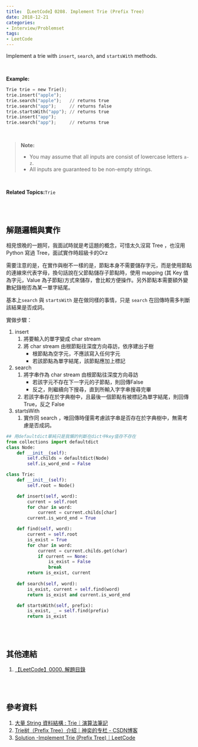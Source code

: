 ```yaml
---
title: 【LeetCode】0208. Implement Trie (Prefix Tree) 
date: 2018-12-21
categories:
- Interview/Problemset
tags:
- LeetCode
--- 
```


Implement a trie with  ``insert``,  ``search``, and  ``startsWith``  methods.
<!--more-->
<br>

**Example:**
```python
Trie trie = new Trie();
trie.insert("apple");
trie.search("apple");   // returns true
trie.search("app");     // returns false
trie.startsWith("app"); // returns true
trie.insert("app");   
trie.search("app");     // returns true
```
<br>


> **Note:**
> -   You may assume that all inputs are consist of lowercase letters  `a-z`.
> -   All inputs are guaranteed to be non-empty strings.

<br>

**Related Topics:**`Trie`

<br><br>

## 解題邏輯與實作
相見恨晚的一題阿，我面試時就是考這題的概念，可惜太久沒寫 Tree ，也沒用 Python 寫過 Tree，面試實作時超級卡的Orz

需要注意的是，在實作與樹不一樣的是，節點本身不需要儲存字元，而是使用節點的連線來代表字母，換句話說在父節點儲存子節點時，使用 mapping (其 Key 值為字元，Value 為子節點)方式來儲存，會比較方便操作。另外節點本需要額外變數紀錄樹否為某一單字結尾。

基本上`search` 與 `startsWith` 是在做同樣的事情，只是 `search` 在回傳時需多判斷該結果是否成詞。

實做步驟：
1. insert 
	1. 將要輸入的單字變成 char stream
	2.  將 char stream 由根節點往深度方向尋訪，依序建出子樹
		- 根節點為空字元，不應該寫入任何字元
		- 若該節點為單字結尾，該節點應加上標記
2. search
	1. 將字串作為 char stream 由根節點往深度方向尋訪
		-  若該字元不存在下一字元的子節點，則回傳False
		-  反之，則繼續向下搜尋，直到所輸入字字串搜尋完畢
	2. 若該字串存在於字典樹中，且最後一個節點有被標記為單字結尾，則回傳 True，反之 False
3. startsWith
	1. 實作同 search ，唯回傳時僅需考慮該字串是否存在於字典樹中，無需考慮是否成詞。


```python
## 用defaultdict單純只是我懶的判斷在dict中key值存不存在
from collections import defaultdict
class Node:
    def __init__(self):
        self.childs = defaultdict(Node)
        self.is_word_end = False        

class Trie:
    def __init__(self): 
        self.root = Node()

    def insert(self, word):
        current = self.root
        for char in word:
            current = current.childs[char]
        current.is_word_end = True

    def find(self, word):
        current = self.root
        is_exist = True
        for char in word:
            current = current.childs.get(char)
            if current == None:
                is_exist = False
                break
        return is_exist, current
        
    def search(self, word):
        is_exist, current = self.find(word)	
        return is_exist and current.is_word_end 

    def startsWith(self, prefix):
        is_exist, _ = self.find(prefix)
        return is_exist
```
<br><br>

## 其他連結
1. [【LeetCode】0000. 解題目錄](/LeetCode-0000-Contents/)

<br><br>

## 參考資料 
1. [大量 String 資料結構 : Trie｜演算法筆記](http://www.csie.ntnu.edu.tw/~u91029/String.html#6)
2. [Trie树（Prefix Tree）介绍｜神奕的专栏 -  CSDN博客](http://blog.csdn.net/lisonglisonglisong/article/details/45584721)
3. [Solution -Implement Trie (Prefix Tree)｜LeetCode](https://leetcode.com/problems/implement-trie-prefix-tree/solution/)



 